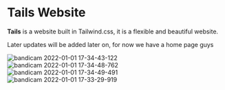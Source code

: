 <h1> Tails Website </h1>
<p><b>Tails</b> is a website built in Tailwind.css, it is a flexible and beautiful website. </p>
<p> Later updates will be added later on, for now we have a home page guys </p>

![bandicam 2022-01-01 17-34-43-122](https://user-images.githubusercontent.com/91748627/147855324-6de99fc0-ec88-4ca3-bf7a-15967f1caf42.jpg)
![bandicam 2022-01-01 17-34-48-762](https://user-images.githubusercontent.com/91748627/147855326-df2d50e5-458a-43d4-95e7-1fd70855f41b.jpg)
![bandicam 2022-01-01 17-34-49-491](https://user-images.githubusercontent.com/91748627/147855328-518136b0-6232-486d-826b-0032f3007904.jpg)
![bandicam 2022-01-01 17-33-29-919](https://user-images.githubusercontent.com/91748627/147855334-5b1cb879-bf8d-4067-9bbf-f4ce459f8311.jpg)
